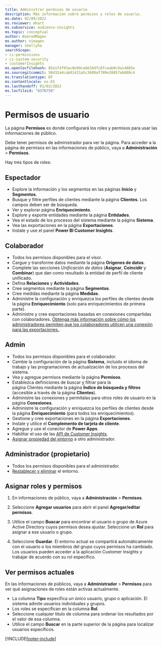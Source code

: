 ```yaml
---
title: Administrar permisos de usuario
description: Más información sobre permisos y roles de usuario.
ms.date: 02/09/2022
ms.reviewer: mhart
ms.subservice: audience-insights
ms.topic: conceptual
author: NimrodMagen
ms.author: nimagen
manager: shellyha
searchScope:
- ci-permissions
- ci-system-security
- customerInsights
ms.openlocfilehash: 85e1f4f93ac0e99ce6634dfc8fceab0c9a14885e
ms.sourcegitcommit: 50d32a4cab01421a5c3689af789e20857ab009c4
ms.translationtype: HT
ms.contentlocale: es-ES
ms.lasthandoff: 03/03/2022
ms.locfileid: "8376759"
---
```

# <a name="user-permissions"></a>Permisos de usuario

La página **Permisos** es donde configurará los roles y permisos para usar las informaciones de público.

Debe tener permisos de administrador para ver la página. Para acceder a la página de permisos en las informaciones de público, vaya a **Administración** > **Permisos**.

Hay tres tipos de roles:

## <a name="viewer"></a>Espectador

- Explore la información y los segmentos en las páginas **Inicio** y **Segmentos**.
- Busque y filtre perfiles de clientes mediante la página **Clientes**. Los campos deben ser de búsqueda.
- Ver y explorar página **Enriquecimiento**.
- Explore y exporte entidades mediante la página **Entidades**.
- Vea el estado de los procesos del sistema mediante la página **Sistema**.
- Vea las exportaciones en la página **Exportaciones**.
- Instale y use el panel **Power BI Customer Insights**.

## <a name="contributor"></a>Colaborador

- Todos los permisos disponibles para el visor.
- Cargue y transforme datos mediante la página **Orígenes de datos**.
- Complete las secciones *Unificación de datos* (**Asignar**, **Coincidir** y **Combinar**) que dan como resultado la entidad de perfil de cliente unificado.
- Defina **Relaciones** y **Actividades**.
- Cree segmentos mediante la página **Segmentos**.
- Cree medidas mediante la página **Medidas**.
- Administre la configuración y enriquezca los perfiles de clientes desde la página **Enriquecimiento** (solo para enriquecimientos de primera parte).
- Administre y cree exportaciones basadas en conexiones compartidas con colaboradores. [Obtenga más información sobre cómo los administradores permiten que los colaboradores utilicen una conexión para las exportaciones.](connections.md#allow-contributors-to-use-a-connection-for-exports).

## <a name="admin"></a>Admin

- Todos los permisos disponibles para el colaborador.
- Cambie la configuración de la página **Sistema**, incluido el idioma de trabajo y las programaciones de actualización de los procesos del sistema.
- Vea y agregue permisos mediante la página **Permisos**.
- Establezca definiciones de buscar y filtrar para la página Clientes mediante la página **Índice de búsqueda y filtros** (accesible a través de la página **Clientes**).
- Administre las conexiones y permítalas para otros roles de usuario en la página **Conexiones**.
- Administre la configuración y enriquezca los perfiles de clientes desde la página **Enriquecimiento** (para todos los enriquecimientos).
- Gestione y cree exportaciones en la página **Exportaciones**.
- Instale y utilice el **Complemento de tarjeta de cliente**.
- Agregue y use el conector de **Power Apps**.
- Habilitar el uso de las [API de Customer Insights](apis.md).
- [Asignar propiedad del entorno](manage-environments.md#change-the-owner-of-an-environment) a otro administrador.

## <a name="admin-owner"></a>Administrador (propietario)

- Todos los permisos disponibles para el administrador.
- [Restablecer y eliminar](manage-environments.md#reset-an-existing-environment) el entorno.

## <a name="assign-roles-and-permissions"></a>Asignar roles y permisos

1. En informaciones de público, vaya a **Administración** > **Permisos**.

1. Seleccione **Agregar usuarios** para abrir el panel **Agregar/editar permisos**.

1. Utilice el campo **Buscar** para encontrar el usuario o grupo de Azure Active Directory cuyos permisos desea ajustar. Seleccione un **Rol** para asignar a ese usuario o grupo.

1. Seleccione **Guardar**. El entorno actual se compartirá automáticamente con el usuario o los miembros del grupo cuyos permisos ha cambiado. Los usuarios pueden acceder a la aplicación Customer Insights y trabajar de acuerdo con su rol específico.

## <a name="view-current-permissions"></a>Ver permisos actuales

En las informaciones de públicos, vaya a **Administrador** > **Permisos** para ver qué asignaciones de roles están activas actualmente.

- La columna **Tipo** especifica un único usuario, grupo o aplicación. El sistema admite usuarios individuales y grupos.
- Los roles se especifican en la columna **Rol**.
- Seleccione cualquier título de columna para ordenar los resultados por el valor de esa columna.
- Utilice el campo **Buscar** en la parte superior de la página para localizar usuarios específicos.


[!INCLUDE[footer-include](../includes/footer-banner.md)]
